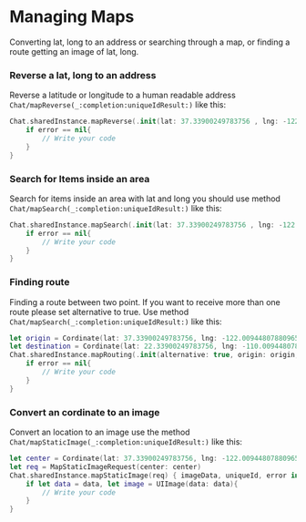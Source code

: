 # Managing Maps
Converting lat, long to an address or searching through a map, or finding a route getting an image of lat, long. 



### Reverse a lat, long to an address

Reverse a latitude or longitude to a human readable address ``Chat/mapReverse(_:completion:uniqueIdResult:)`` like this:
```swift
Chat.sharedInstance.mapReverse(.init(lat: 37.33900249783756 , lng: -122.00944807880965)) { mapReverse, uniqueId, error in
    if error == nil{
        // Write your code
    }
}
```

### Search for Items inside an area

Search for items inside an area with lat and long you should use method ``Chat/mapSearch(_:completion:uniqueIdResult:)`` like this:
```swift
Chat.sharedInstance.mapSearch(.init(lat: 37.33900249783756 , lng: -122.00944807880965)) { mapItems, uniqueId, error in
    if error == nil{
        // Write your code
    }
}
```

### Finding route

Finding a route between two point. 
If you want to receive more than one route please set alternative to true.
Use method ``Chat/mapSearch(_:completion:uniqueIdResult:)`` like this:
```swift
let origin = Cordinate(lat: 37.33900249783756, lng: -122.00944807880965)
let destination = Cordinate(lat: 22.33900249783756, lng: -110.00944807880965)
Chat.sharedInstance.mapRouting(.init(alternative: true, origin: origin, destination: destination) ) { routes, uniqueId, error in
    if error == nil{
        // Write your code
    }
}
```

### Convert an cordinate to an image

Convert an location to an image use the method ``Chat/mapStaticImage(_:completion:uniqueIdResult:)`` like this:
```swift
let center = Cordinate(lat: 37.33900249783756, lng: -122.00944807880965)
let req = MapStaticImageRequest(center: center)
Chat.sharedInstance.mapStaticImage(req) { imageData, uniqueId, error in
    if let data = data, let image = UIImage(data: data){
        // Write your code
    }
}
```
